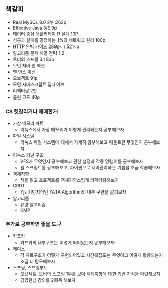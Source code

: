 ## 책갈피

- Real MySQL 8.0 2부 263p
- Effective Java 3/E 9p
- 데이터 중심 애플리케이션 설계 10P
- 성공과 실패를 결정하는 1%의 네트워크 원리 100p
- HTTP 완벽 가이드 289p~ / 521~p
- 알고리즘 문제 해결 전략 1,2
- 토비의 스프링 3.1 83p
- 모던 자바 인 액션
- 맨 먼스 미신
- 오브젝트 91p
- 모던 자바스크립트 딥다이브
- 리팩터링 2판
- 클린 코드 40p

### CS 헷갈리거나 애매한거

- 가상 메모리 파트
  - 리눅스에서 가상 메모리가 어떻게 관리되는지 공부해보자
- 파일 시스템
  - 리눅스 파일 시스템에 대해서 자세히 공부해보고 마운트란 무엇인지 공부해보자
- 리눅스 커널 구조
  - VFS가 무엇인지 공부해보고 권한 설정과 각종 명령어를 공부해보자
  - 쉘 스크립트를 공부해보고, 파이썬으로 서버관리하는 기법을 조금 학습해보자
- 객체지향
  - 책을 읽고 프로젝트를 객체지향스럽게 리팩터링해보자
- CRDT
  - Yjs 기반지식인 YATA Algorithm의 내부 구현을 살펴보자
- 알고리즘
  - 유량 알고리즘
  - KMP

### 추가로 공부하면 좋을 도구

- 카프카
  - 카프카의 내부구조는 어떻게 되어있는지 공부해보자
- 레디스
  - 각 자료구조가 어떻게 구현되어있고 시간복잡도는 무엇이고 어떻게 활용되는지 조금 더 탐구해보자
- 스프링, 스프링부트
  - 오브젝트, 토비의 스프링 1부를 보며 객체지향에 대한 기반 지식을 마련해보자
  - 김영한님 강의를 2회독 해보자
